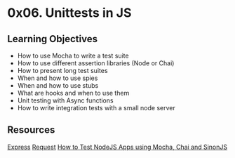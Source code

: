 <h1>0x06. Unittests in JS</h1>

## Learning Objectives

- How to use Mocha to write a test suite
- How to use different assertion libraries (Node or Chai)
- How to present long test suites
- When and how to use spies
- When and how to use stubs
- What are hooks and when to use them
- Unit testing with Async functions
- How to write integration tests with a small node server

## Resources
<a href="https://intranet.alxswe.com/rltoken/Jq58SNUh8jcZqKoFcuOQdw">Express</a>
<a href="https://intranet.alxswe.com/rltoken/FcJfzr2jUJSj8Xp3z9L1wg">Request</a>
<a href="https://intranet.alxswe.com/rltoken/HwB8gViDosy8znk7H9i4Pw">How to Test NodeJS Apps using Mocha, Chai and SinonJS</a>

